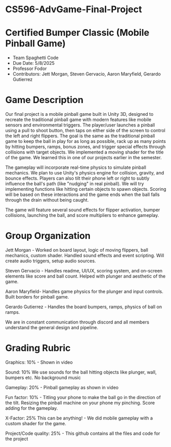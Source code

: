 # CS596-AdvGame-Final-Project 
# Certified Bumper Classic (Mobile Pinball Game) 

* Team Spaghetti Code
* Due Date: 5/8/2025
* Professor Fodor
* Contributors: Jett Morgan, Steven Gervacio, Aaron Maryfield, Gerardo Gutierrez

# Game Description
Our final project is a mobile pinball game built in Unity 3D, designed to recreate the traditional pinball game with modern features like mobile sensors and environmental triggers. The player/user launches a pinball using a pull to shoot button, then taps on either side of the screen to control the left and right flippers. The goal is the same as the traditional pinball game to keep the ball in play for as long as possible, rack up as many points by hitting bumpers, ramps, bonus zones, and trigger special effects through collisions with target objects. We implemented a moving shader for the title of the game. We learned this in one of our projects earlier in the semester.

The gameplay will incorporate real-time physics to simulate pinball mechanics. We plan to use Unity's physics engine for collision, gravity, and bounce effects. Players can also tilt their phone left or right to subtly influence the ball's path (like "nudging" in real pinball). We will try implementing functions like hitting certain objects to spawn objects. Scoring will be based on these interactions and the game ends when the ball falls through the drain without being caught.

The game will feature several sound effects for flipper activation, bumper collisions, launching the ball, and score multipliers to enhance gameplay.

# Group Organization
Jett Morgan - Worked on board layout, logic of moving flippers, ball mechanics, custom shader. Handled sound effects and event scripting. Will create audio triggers, setup audio sources.

Steven Gervacio - Handles readme, UI/UX, scoring system, and on-screen elements like score and ball count. Helped with plunger and aesthetic of the game.

Aaron Maryfield- Handles game physics for the plunger and input controls. Built borders for pinball game.

Gerardo Gutierrez -  Handles the board bumpers, ramps, physics of ball on ramps.

We are in constant communication through discord and all members understand the general design and pipeline.

# Grading Rubric
Graphics: 10% - 
Shown in video

Sound: 10%
We use sounds for the ball hitting objects like plunger, wall, bumpers etc.
No background music

Gameplay: 20% -
Pinball gameplay as shown in video

Fun factor: 10% -
Titling your phone to make the ball go in the direction of the tilt. Resizing the pinball machine on your phone my pinching. Score adding for the gameplay.

X-Factor: 25% This can be anything! -
We did mobile gameplay with a custom shader for the game.

Project/Code quality: 25% -
This github contains all the files and code for the project



